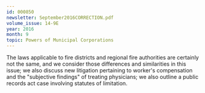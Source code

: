 ```yaml
---
id: 000850
newsletter: September2016CORRECTION.pdf
volume_issue: 14-9E
year: 2016
month: 9
topic: Powers of Municipal Corporations
---
```


The laws applicable to fire districts and regional fire authorities are certainly not the same, and we consider those differences and similarities in this issue; we also discuss new litigation pertaining to worker's compensation and the "subjective findings" of treating physicians; we also outline a public records act case involving statutes of limitation.